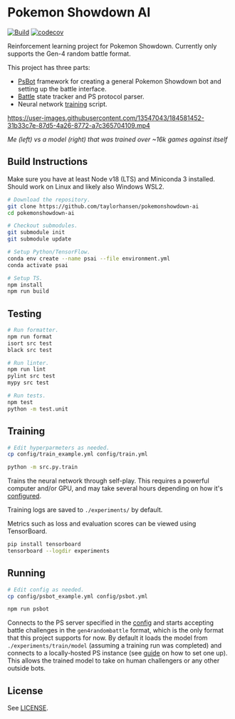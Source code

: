 # Pokemon Showdown AI

[![Build](https://github.com/taylorhansen/pokemonshowdown-ai/actions/workflows/build.yml/badge.svg)](https://github.com/taylorhansen/pokemonshowdown-ai/actions/workflows/build.yml)
[![codecov](https://codecov.io/gh/taylorhansen/pokemonshowdown-ai/branch/main/graph/badge.svg?token=qRdGD5oRzd)](https://codecov.io/gh/taylorhansen/pokemonshowdown-ai)

Reinforcement learning project for Pokemon Showdown. Currently only supports the
Gen-4 random battle format.

This project has three parts:

-   [PsBot](/src/ts/psbot) framework for creating a general Pokemon Showdown bot
    and setting up the battle interface.
-   [Battle](/src/ts/battle) state tracker and PS protocol parser.
-   Neural network [training](/src/py/train.py) script.

https://user-images.githubusercontent.com/13547043/184581452-31b33c7e-87d5-4a26-8772-a7c365704109.mp4

_Me (left) vs a model (right) that was trained over ~16k games against itself_

## Build Instructions

Make sure you have at least Node v18 (LTS) and Miniconda 3 installed. Should
work on Linux and likely also Windows WSL2.

```sh
# Download the repository.
git clone https://github.com/taylorhansen/pokemonshowdown-ai
cd pokemonshowdown-ai

# Checkout submodules.
git submodule init
git submodule update

# Setup Python/TensorFlow.
conda env create --name psai --file environment.yml
conda activate psai

# Setup TS.
npm install
npm run build
```

## Testing

```sh
# Run formatter.
npm run format
isort src test
black src test

# Run linter.
npm run lint
pylint src test
mypy src test

# Run tests.
npm test
python -m test.unit
```

## Training

```sh
# Edit hyperparmeters as needed.
cp config/train_example.yml config/train.yml

python -m src.py.train
```

Trains the neural network through self-play. This requires a powerful computer
and/or GPU, and may take several hours depending on how it's
[configured](/config/train_example.yml).

Training logs are saved to `./experiments/` by default.

Metrics such as loss and evaluation scores can be viewed using TensorBoard.

```sh
pip install tensorboard
tensorboard --logdir experiments
```

## Running

```sh
# Edit config as needed.
cp config/psbot_example.yml config/psbot.yml

npm run psbot
```

Connects to the PS server specified in the [config](/config/psbot_example.yml)
and starts accepting battle challenges in the `gen4randombattle` format, which
is the only format that this project supports for now. By default it loads the
model from `./experiments/train/model` (assuming a training run was completed)
and connects to a locally-hosted PS instance (see
[guide](https://github.com/smogon/pokemon-showdown/blob/master/server/README.md)
on how to set one up). This allows the trained model to take on human
challengers or any other outside bots.

## License

See [LICENSE](/LICENSE).
